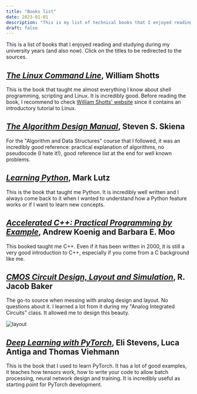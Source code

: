 ```yaml
---
title: "Books list"
date: 2023-01-01
description: "This is my list of technical books that I enjoyed reading."
draft: false
---
```


This is a list of books that I enjoyed reading and studying during my university years (and also now). Click on the titles to be redirected to the sources. 

## [*The Linux Command Line*](https://linuxcommand.org/tlcl.php), William Shotts

This is the book that taught me almost everything I know about shell programming, scripting and Linux. It is incredibly good. Before reading the book, I recommend to check [William Shotts' website](https://linuxcommand.org) since it contains an introductory tutorial to Linux. 

## [*The Algorithm Design Manual*](https://www.algorist.com/), Steven S. Skiena

For the "Algorithm and Data Structures" course that I followed, it was an incredibly good reference: practical explanation of algorithms, no pseudocode (I hate it!), good reference list at the end for well known problems.

## [*Learning Python*](https://www.oreilly.com/library/view/learning-python-5th/9781449355722/), Mark Lutz

This is the book that taught me Python. It is incredibly well written and I always come back to it when I wanted to understand how a Python feature works or if I want to learn new concepts.

## [*Accelerated C++: Practical Programming by Example*](https://www.pearson.com/en-us/subject-catalog/p/accelerated-c-practical-programming-by-example/P200000009268/9780201703535), Andrew Koenig and Barbara E. Moo

This booked taught me C++. Even if it has been written in 2000, it is still a very good introduction to C++, especially if you come from a C background like me. 

## [*CMOS Circuit Design, Layout and Simulation*](https://cmosedu.com/cmos1/book.htm), R. Jacob Baker

The go-to source when messing with analog design and layout. No questions about it. I learned a lot from it during my "Analog Integrated Circuits" class. It allowed me to design this beauty. 

![layout](/images/blog/book_list/layout.png)

## [*Deep Learning with PyTorch*](https://www.manning.com/books/deep-learning-with-pytorch), Eli Stevens, Luca Antiga and Thomas Viehmann

This is the book that I used to learn PyTorch. It has a lot of good examples, it teaches how tensors work, how to write your code to allow batch processing, neural network design and training. It is incredibly useful as starting point for PyTorch development.
